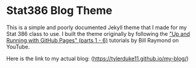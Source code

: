 # Stat386 Blog Theme

This is a simple and poorly documented Jekyll theme that I made for my Stat 386 class to use.  I built the theme originally by following the ["Up and Running with GitHub Pages" (parts 1 - 6)](https://www.youtube.com/playlist?list=PLWzwUIYZpnJuT0sH4BN56P5oWTdHJiTNq) tutorials by Bill Raymond on YouTube.


Here is the link to my actual blog: 
(https://tylerduke11.github.io/my-blog/)
